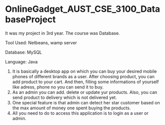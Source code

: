 # OnlineGadget_AUST_CSE_3100_DatabaseProject
It was my project in 3rd year. The course was Database.

Tool Used: Netbeans, wamp server

Database: MySQL

Language: Java

1. It is basically a desktop app on which you can buy your desired mobile phones of different brands as a user. After choosing product,      you can add product to your cart. And then, filling some informations of yourself like adress, phone no you can send it to buy.
2. As an admin you can add. delete or update yur products. Also, you can send product to delivery which is not delivered yet.
3. One special feature is that admin can detect her star customer based on the max amount of money one spent buying the products.
4. All you need to do to access this application is to login as a user or admin.
